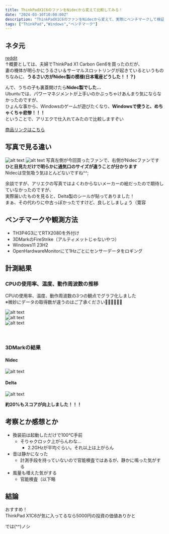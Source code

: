```yaml
---
title: ThinkPadX1C6のファンをNidecから変えて比較してみる！
date: "2024-03-10T10:00:00Z"
description: "ThinkPadX1C6のファンをNidecから変えて、実際にベンチマークして検証する"
tags: ["ThinkPad","Windows","ベンチマーク"]
---
```


## ネタ元
[reddit](https://www.reddit.com/r/thinkpad/comments/c7zpah/x1_carbon_6th_gen_horrible_cooling_fan_design/)   
↑概要としては、夫婦でThinkPad X1 Carbon Gen6を買ったのだが、   
妻の機体が明らかにうるさい＆サーマルスロットリングが起きているというもの  
ちなみに、**うるさい方がNidec製の模様(日本電産どうした！！？)**

んで、うちの子も裏蓋開けたら**Nidec製でした...**   
Ubuntuでは、パワーマネジメントが上手いのかぶっちゃけあんまり気にならなかったのですが、   
ひょんな事から、Windowsのゲームが遊びたくなり、**Windowsで使うと、めちゃくちゃ悲惨！！！**   
ということで、アリエクで仕入れてみたので比較しますぞい

[商品リンクはこちら](https://ja.aliexpress.com/item/1005006413511193.html?channel=twinner )

## 写真で見る違い
![alt text](nidecAndDelta.png)
![alt text](nidecAndDeltaRear.png)
写真左側が今回買ったファンで、右側がNidecファンです  
**ひと目見ただけで明らかに通気口のサイズが違うことが分かります**   
Nidecは空気吸う気ほとんどないですね^^;   

余談ですが、アリエクの写真ではよくわからないメーカーの絵だったので期待していなかったのですが、   
実際届いたものを見ると、Delta製のシールが貼ってありました！   
まぁ、その代わりに中古っぽかったですけど、良しとしましょう（寛容   

## ベンチマークや観測方法
- TH3P4G3にてRTX2080を外付け
- 3DMarkのFireStrike（アルティメットじゃないやつ）
- Windows11 23H2
- OpenHardwareMonitorにて1Hzごとにセンサーデータをロギング

## 計測結果
### CPUの使用率、温度、動作周波数の推移
CPUの使用率、温度、動作周波数の3つの観点でグラフ化しました   
※微妙にデータの取得数が違うのはご了承ください🙇‍♀🙇‍♀🙇‍♀
   
![alt text](usage.png)   
![alt text](temp.png)   
![alt text](freq.png)   
<br>
<br>

### 3DMarkの結果
#### Nidec
![alt text](3dmarkNidec.png)

#### Delta
![alt text](3dmarkDelta.png)

**約20%もスコアが向上しました！！！**

## 考察とか感想とか
- 換装前は起動しただけで100℃手前
    - そりゃクロック上がらんわな...
        - 2.2GHzが平均ぐらい。それ以上は上がらん
- 音は静かになった
    - 計測手段を持っていないので官能検査ではあるが、静かに鳴った気がする
- 風量も増えた気がする
    - 官能検査（以下略

## 結論
おすすめ！   
ThinkPad X1C6が気に入ってるなら5000円の投資の価値ありかと

では(^^)ノシ   
